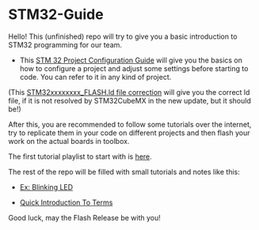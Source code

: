 # STM32-Guide

Hello! This (unfinished) repo will try to give you a basic introduction to STM32 programming for our team.

- This [STM 32 Project Configuration Guide](STM32-Project-Configuration-Guide.md) will give you the basics on how to configure a project and adjust some settings before starting to code. You can refer to it in any kind of project.

(This [STM32xxxxxxxx_FLASH.ld file correction](STM32xxxxxxxx_FLASH.ld%20file%20correction) will give you the correct ld file, if it is not resolved by STM32CubeMX in the new update, but it should be!)

After this, you are recommended to follow some tutorials over the internet, try to replicate them in your code on different projects and then flash your work on the actual boards in toolbox.

The first tutorial playlist to start with is [here](https://youtube.com/playlist?list=PLNyfXcjhOAwO5HNTKpZPsqBhelLF2rWQx&si=JP6wjN-cqGAb2lGn).

The rest of the repo will be filled with small tutorials and notes like this:
- [Ex: Blinking LED](Ex-Blinking-LED.md)

- [Quick Introduction To Terms](IntroToTerms.md)

Good luck, may the Flash Release be with you!
